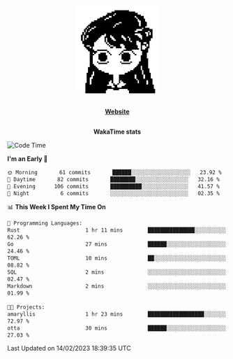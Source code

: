 ##

<p align="center">
  <img src="./person.gif" />
</p>

##

<div align="center">
  <p>
    <strong>
    <a href='https://domm.me'>Website</a>
    </strong>
  </p>
</div>

##

<div align="center">
  <p>
    <strong>
    WakaTime stats
    </strong>
  </p>
</div>

<!--START_SECTION:waka-->
![Code Time](http://img.shields.io/badge/Code%20Time-42%20hrs%2052%20mins-blue)

**I'm an Early 🐤** 

```text
🌞 Morning       61 commits       ██████░░░░░░░░░░░░░░░░░░░   23.92 % 
🌆 Daytime       82 commits       ████████░░░░░░░░░░░░░░░░░   32.16 % 
🌃 Evening      106 commits       ██████████░░░░░░░░░░░░░░░   41.57 % 
🌙 Night          6 commits       ░░░░░░░░░░░░░░░░░░░░░░░░░   02.35 % 

```


📊 **This Week I Spent My Time On** 

```text
💬 Programming Languages: 
Rust                     1 hr 11 mins        ███████████████░░░░░░░░░░   62.26 % 
Go                       27 mins             ██████░░░░░░░░░░░░░░░░░░░   24.46 % 
TOML                     10 mins             ██░░░░░░░░░░░░░░░░░░░░░░░   08.82 % 
SQL                      2 mins              ░░░░░░░░░░░░░░░░░░░░░░░░░   02.47 % 
Markdown                 2 mins              ░░░░░░░░░░░░░░░░░░░░░░░░░   01.99 % 

🐱‍💻 Projects: 
amaryllis                1 hr 23 mins        ██████████████████░░░░░░░   72.97 % 
otta                     30 mins             ██████░░░░░░░░░░░░░░░░░░░   27.03 % 

```


 Last Updated on 14/02/2023 18:39:35 UTC
<!--END_SECTION:waka-->

